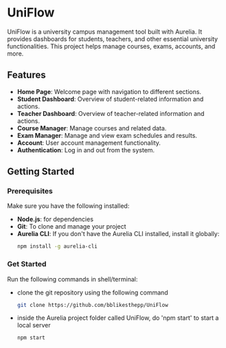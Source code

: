 # UniFlow

UniFlow is a university campus management tool built with Aurelia. It provides dashboards for students, teachers, and other essential university functionalities. This project helps manage courses, exams, accounts, and more.

## Features

- **Home Page**: Welcome page with navigation to different sections.
- **Student Dashboard**: Overview of student-related information and actions.
- **Teacher Dashboard**: Overview of teacher-related information and actions.
- **Course Manager**: Manage courses and related data.
- **Exam Manager**: Manage and view exam schedules and results.
- **Account**: User account management functionality.
- **Authentication**: Log in and out from the system.


## Getting Started

### Prerequisites

Make sure you have the following installed:

- **Node.js**: for dependencies
- **Git**: To clone and manage your project
- **Aurelia CLI**: If you don't have the Aurelia CLI installed, install it globally:
  ```bash
  npm install -g aurelia-cli

### Get Started
Run the following commands in shell/terminal:

- clone the git repository using the following command
  ```bash
  git clone https://github.com/bblikesthepp/UniFlow
- inside the Aurelia project folder called UniFlow, do 'npm start' to start a local server
   ```bash
   npm start

